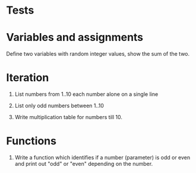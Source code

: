 # Tests

# Variables and assignments

Define two variables with random integer values, show the sum of the two.

# Iteration

1. List numbers from 1..10 each number alone on a single line

2. List only odd numbers between 1..10

3. Write multiplication table for numbers till 10.

# Functions

1. Write a function which identifies if a number (parameter) is odd or even
and print out "odd" or "even" depending on the number.

